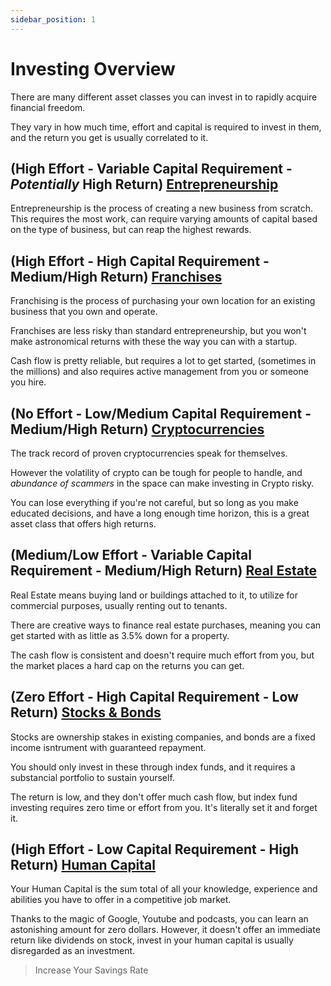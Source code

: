 ```yaml
---
sidebar_position: 1
---
```


# Investing Overview

There are many different asset classes you can invest in to rapidly acquire financial freedom. 

They vary in how much time, effort and capital is required to invest in them, and the return you get is usually correlated to it.

## (High Effort - Variable Capital Requirement - *Potentially* High Return) [Entrepreneurship](entrepreneurship.md) 

Entrepreneurship is the process of creating a new business from scratch. This requires the most work, can require varying amounts of capital based on the type of business, but can reap the highest rewards.

## (High Effort - High Capital Requirement - Medium/High Return) [Franchises](franchises.md) 

Franchising is the process of purchasing your own location for an existing business that you own and operate. 

Franchises are less risky than standard entrepreneurship, but you won't make astronomical returns with these the way you can with a startup. 

Cash flow is pretty reliable, but requires a lot to get started, (sometimes in the millions) and also requires active management from you or someone you hire.

## (No Effort - Low/Medium Capital Requirement - Medium/High Return) [Cryptocurrencies](crypto.md) 

The track record of proven cryptocurrencies speak for themselves. 

However the volatility of crypto can be tough for people to handle, and *abundance of scammers* in the space can make investing in Crypto risky. 

You can lose everything if you're not careful, but so long as you make educated decisions, and have a long enough time horizon, this is a great asset class that offers high returns.

## (Medium/Low Effort - Variable Capital Requirement - Medium/High Return) [Real Estate](real-estate.md) 

Real Estate means buying land or buildings attached to it, to utilize for commercial purposes, usually renting out to tenants. 

There are creative ways to finance real estate purchases, meaning you can get started with as little as 3.5% down for a property. 

The cash flow is consistent and doesn't require much effort from you, but the market places a hard cap on the returns you can get.

## (Zero Effort - High Capital Requirement - Low Return) [Stocks & Bonds](stocks-bonds.md) 

Stocks are ownership stakes in existing companies, and bonds are a fixed income isntrument with guaranteed repayment. 

You should only invest in these through index funds, and it requires a substancial portfolio to sustain yourself. 

The return is low, and they don't offer much cash flow, but index fund investing requires zero time or effort from you. It's literally set it and forget it. 

## (High Effort - Low Capital Requirement - High Return) [Human Capital](human-capital.md) 

Your Human Capital is the sum total of all your knowledge, experience and abilities you have to offer in a competitive job market. 

Thanks to the magic of Google, Youtube and podcasts, you can learn an astonishing amount for zero dollars. However, it doesn't offer an immediate return like dividends on stock, invest in your human capital is usually disregarded as an investment.

>Increase Your Savings Rate